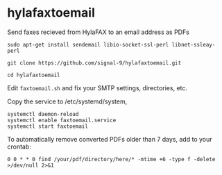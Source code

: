 # hylafaxtoemail
Send faxes recieved from HylaFAX to an email address as PDFs

    sudo apt-get install sendemail libio-socket-ssl-perl libnet-ssleay-perl
    
    git clone https://github.com/signal-9/hylafaxtoemail.git
    
    cd hylafaxtoemail
    
Edit `faxtoemail.sh` and fix your SMTP settings, directories, etc.

Copy the service to /etc/systemd/system,

    systemctl daemon-reload
    systemctl enable faxtoemail.service
    systemctl start faxtoemail

To automatically remove converted PDFs older than 7 days, add to your crontab:

    0 0 * * 0 find /your/pdf/directory/here/* -mtime +6 -type f -delete >/dev/null 2>&1
